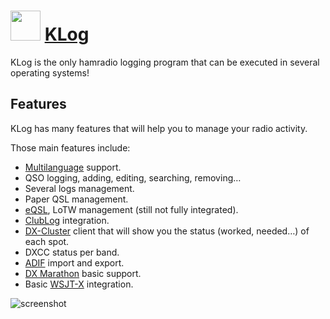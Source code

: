 ﻿# <img src="https://cdn.jsdelivr.net/gh/chtof/chocolatey-packages/automatic/klog/klog.png" width="48" height="48"/> [KLog](https://chocolatey.org/packages/klog)

KLog is the only hamradio logging program that can be executed in several operating systems!

## Features

KLog has many features that will help you to manage your radio activity.

Those main features include:

- [Multilanguage](http://www.klog.xyz/contrib/translations) support.
- QSO logging, adding, editing, searching, removing…
- Several logs management.
- Paper QSL management.
- [eQSL](http://www.eqsl.cc/), LoTW management (still not fully integrated).
- [ClubLog](http://www.clublog.org) integration.
- [DX-Cluster](http://www.klog.xyz/features/dx-cluster) client that will show you the status (worked, needed…) of each spot.
- DXCC status per band.
- [ADIF](http://www.adif.org) import and export.
- [DX Marathon](http://www.dxmarathon.com) basic support.
- Basic [WSJT-X](https://physics.princeton.edu/pulsar/k1jt/wsjtx.html) integration.

![screenshot](https://cdn.jsdelivr.net/gh/chtof/chocolatey-packages/automatic/klog/screenshot.png)
